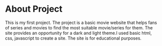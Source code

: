# About Project
This is my first project. The project is a basic movie website that helps fans of series and movies to find the most suitable movie/series for them. The site provides an opportunity for a dark and light theme.I used basic html, css, javascript to create a site. The site is for educational purposes. 
